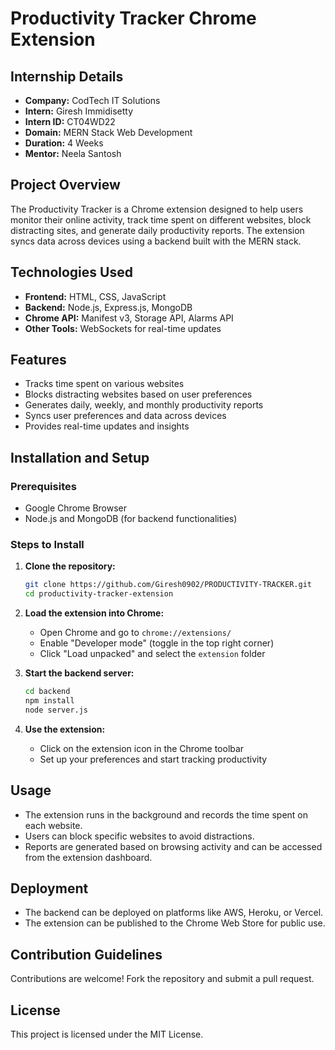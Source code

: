 # Productivity Tracker Chrome Extension

## Internship Details
- **Company:** CodTech IT Solutions
- **Intern:** Giresh Immidisetty
- **Intern ID:** CT04WD22
- **Domain:** MERN Stack Web Development
- **Duration:** 4 Weeks
- **Mentor:** Neela Santosh

## Project Overview
The Productivity Tracker is a Chrome extension designed to help users monitor their online activity, track time spent on different websites, block distracting sites, and generate daily productivity reports. The extension syncs data across devices using a backend built with the MERN stack.

## Technologies Used
- **Frontend:** HTML, CSS, JavaScript
- **Backend:** Node.js, Express.js, MongoDB
- **Chrome API:** Manifest v3, Storage API, Alarms API
- **Other Tools:** WebSockets for real-time updates

## Features
- Tracks time spent on various websites
- Blocks distracting websites based on user preferences
- Generates daily, weekly, and monthly productivity reports
- Syncs user preferences and data across devices
- Provides real-time updates and insights

## Installation and Setup
### Prerequisites
- Google Chrome Browser
- Node.js and MongoDB (for backend functionalities)

### Steps to Install
1. **Clone the repository:**
   ```sh
   git clone https://github.com/Giresh0902/PRODUCTIVITY-TRACKER.git
   cd productivity-tracker-extension
   ```
2. **Load the extension into Chrome:**
   - Open Chrome and go to `chrome://extensions/`
   - Enable "Developer mode" (toggle in the top right corner)
   - Click "Load unpacked" and select the `extension` folder

3. **Start the backend server:**
   ```sh
   cd backend
   npm install
   node server.js
   ```
4. **Use the extension:**
   - Click on the extension icon in the Chrome toolbar
   - Set up your preferences and start tracking productivity

## Usage
- The extension runs in the background and records the time spent on each website.
- Users can block specific websites to avoid distractions.
- Reports are generated based on browsing activity and can be accessed from the extension dashboard.

## Deployment
- The backend can be deployed on platforms like AWS, Heroku, or Vercel.
- The extension can be published to the Chrome Web Store for public use.

## Contribution Guidelines
Contributions are welcome! Fork the repository and submit a pull request.

## License
This project is licensed under the MIT License.

